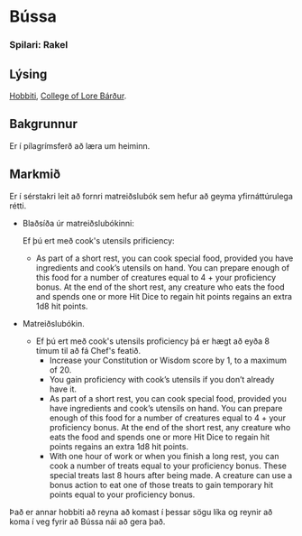 # Bússa
### Spilari: Rakel

## Lýsing
[Hobbiti](https://www.dndbeyond.com/races/halfling), [College of Lore Bárður](
https://www.dndbeyond.com/classes/bard#CollegeofLore).

## Bakgrunnur
Er í pílagrímsferð að læra um heiminn. 

## Markmið
Er í sérstakri leit að fornri matreiðslubók sem hefur að geyma 
yfirnáttúrulega rétti.

- Blaðsíða úr matreiðslubókinni:
  
  Ef þú ert með cook's utensils prificiency:
  - As part of a short rest, you can cook special food, provided you have 
    ingredients and cook’s utensils on hand. You can prepare enough of this 
    food for a number of creatures equal to 4 + your proficiency bonus. At 
    the end of the short rest, any creature who eats the food and spends one 
    or more Hit Dice to regain hit points regains an extra 1d8 hit points.
- Matreiðslubókin.
  - Ef þú ert með cook's utensils proficiency þá er hægt að eyða 8 tímum til 
    að fá Chef's featið.
    - Increase your Constitution or Wisdom score by 1, to a maximum of 20.
    - You gain proficiency with cook’s utensils if you don’t already have it.
    - As part of a short rest, you can cook special food, provided you have 
      ingredients and cook’s utensils on hand. You can prepare enough of this 
      food for a number of creatures equal to 4 + your proficiency bonus. At 
      the end of the short rest, any creature who eats the food and spends one 
      or more Hit Dice to regain hit points regains an extra 1d8 hit points.
    - With one hour of work or when you finish a long rest, you can cook a 
      number of treats equal to your proficiency bonus. These special treats 
      last 8 hours after being made. A creature can use a bonus action to eat 
      one of those treats to gain temporary hit points equal to your 
      proficiency bonus.

Það er annar hobbiti að reyna að komast í þessar sögu líka og reynir að koma
í veg fyrir að Bússa nái að gera það.

